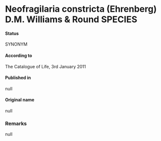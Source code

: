 Neofragilaria constricta (Ehrenberg) D.M. Williams & Round SPECIES
=======

#### Status
SYNONYM

#### According to
The Catalogue of Life, 3rd January 2011

#### Published in
null

#### Original name
null

### Remarks
null